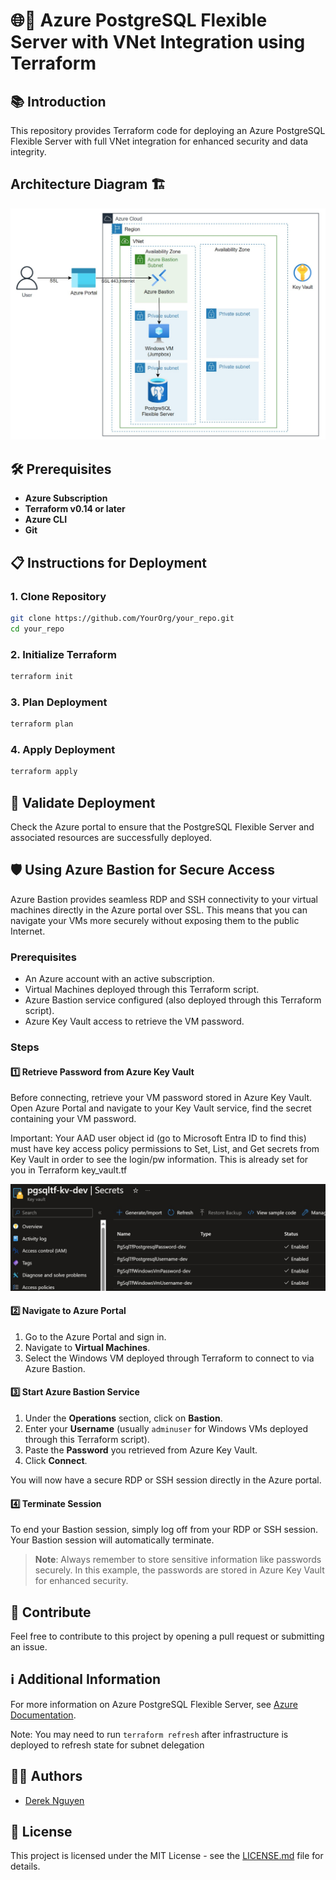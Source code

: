 # 🌐🐘 Azure PostgreSQL Flexible Server with VNet Integration using Terraform

## 📚 Introduction 

This repository provides Terraform code for deploying an Azure PostgreSQL Flexible Server with full VNet integration for enhanced security and data integrity.

## Architecture Diagram :building_construction:
![Architecture Diagram](./images/architecture.jpg)

## 🛠️ Prerequisites

- **Azure Subscription**
- **Terraform v0.14 or later**
- **Azure CLI**
- **Git**

## 📋 Instructions for Deployment

### 1. **Clone Repository**

```bash
git clone https://github.com/YourOrg/your_repo.git
cd your_repo
```

### 2. **Initialize Terraform**

```bash
terraform init
```

### 3. **Plan Deployment**

```bash
terraform plan
```

### 4. **Apply Deployment**

```bash
terraform apply
```

## 🧐 Validate Deployment

Check the Azure portal to ensure that the PostgreSQL Flexible Server and associated resources are successfully deployed.

## 🛡️ Using Azure Bastion for Secure Access

Azure Bastion provides seamless RDP and SSH connectivity to your virtual machines directly in the Azure portal over SSL. This means that you can navigate your VMs more securely without exposing them to the public Internet.

### Prerequisites

- An Azure account with an active subscription.
- Virtual Machines deployed through this Terraform script.
- Azure Bastion service configured (also deployed through this Terraform script).
- Azure Key Vault access to retrieve the VM password.

### Steps

#### 1️⃣ Retrieve Password from Azure Key Vault

Before connecting, retrieve your VM password stored in Azure Key Vault. Open Azure Portal and navigate to your Key Vault service, find the secret containing your VM password.

Important: Your AAD user object id (go to Microsoft Entra ID to find this) must have key access policy permissions to Set, List, and Get secrets from Key Vault in order to see the login/pw information. This is already set for you in Terraform key_vault.tf

![Key Vault Secrets](./images/key_vault_secrets.jpg)

#### 2️⃣ Navigate to Azure Portal

1. Go to the Azure Portal and sign in.
2. Navigate to **Virtual Machines**.
3. Select the Windows VM deployed through Terraform to connect to via Azure Bastion.

#### 3️⃣ Start Azure Bastion Service

1. Under the **Operations** section, click on **Bastion**.
2. Enter your **Username** (usually `adminuser` for Windows VMs deployed through this Terraform script).
3. Paste the **Password** you retrieved from Azure Key Vault.
4. Click **Connect**.

You will now have a secure RDP or SSH session directly in the Azure portal.

#### 4️⃣ Terminate Session

To end your Bastion session, simply log off from your RDP or SSH session. Your Bastion session will automatically terminate.

> **Note**: Always remember to store sensitive information like passwords securely. In this example, the passwords are stored in Azure Key Vault for enhanced security.

## 🤝 Contribute

Feel free to contribute to this project by opening a pull request or submitting an issue.

## ℹ️ Additional Information

For more information on Azure PostgreSQL Flexible Server, see [Azure Documentation](https://docs.microsoft.com/azure/postgresql/flexible-server).

Note: You may need to run ```terraform refresh``` after infrastructure is deployed to refresh state for subnet delegation

## 👩‍💼 Authors

- [Derek Nguyen](mailto:dereknguyen@example.com)

## 📝 License

This project is licensed under the MIT License - see the [LICENSE.md](LICENSE.md) file for details.
